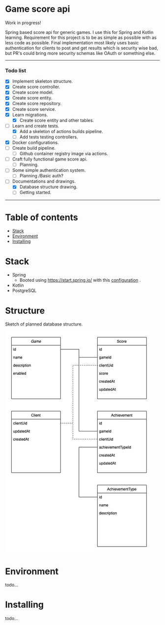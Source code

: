 # Game score api

Work in progress!

Spring based score api for generic games. I use this for Spring and Kotlin learning. Requirement for this project is to
be as simple as possible with as less code as possible. Final implementation most likely uses basic authentication for
clients to post and get results which is security wise bad, but PR's could bring more security schemas like OAuth or
something else.

-------------------------

### Todo list

- [x] Implement skeleton structure.
- [x] Create score controller.
- [x] Create score model.
- [x] Create score entity.
- [x] Create score repository.
- [x] Create score service.
- [x] Learn migrations.
    - [x] Create score entity and other tables.
- [ ] Learn and create tests.
    - [x] Add a skeleton of actions builds pipeline.
    - [ ] Add tests testing controllers.
- [x] Docker configurations.
- [ ] Create build pipeline.
    - [ ] Github container registry image via actions.
- [ ] Craft fully functional game score api.
    - [ ] Planning.
- [ ] Some simple authentication system.
    - [ ] Planning /Basic auth?
- [ ] Documentations and drawings.
    - [x] Database structure drawing.
    - [ ] Getting started.

-------------------------


Table of contents
=================

* [Stack](#stack)
* [Environment](#environment)
* [Installing](#installing)

Stack
============

* Spring
    * Booted using https://start.spring.io/ with
      this [configuration](https://start.spring.io/#!type=gradle-project&language=kotlin&platformVersion=2.6.2&packaging=jar&jvmVersion=11&groupId=com.nitramite&artifactId=game-score-api&name=game-score-api&description=Generic%20game%20score%20api&packageName=com.nitramite.game-score-api&dependencies=flyway,data-jpa,web,postgresql)
      .
* Kotlin
* PostgreSQL

Structure
============
Sketch of planned database structure.

![game-score-api-drawio](./doc/game-score-api.drawio.png)


Environment
============
todo...


Installing
============
todo...